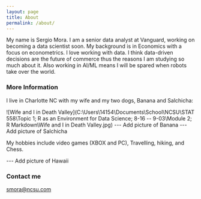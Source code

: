```yaml
---
layout: page
title: About
permalink: /about/
---
```


My name is Sergio Mora. I am a senior data analyst at Vanguard, working on becoming a data scientist soon. My background is in Economics with a focus on econometrics. I love working with data. I think data-driven decisions are the future of commerce thus the reasons I am studying so much about it. Also working in AI/ML means I will be spared when robots take over the world.

### More Information

I live in Charlotte NC with my wife and my two dogs, Banana and Salchicha:

![Wife and I in Death Valley](C:\Users\14154\Documents\School\NCSU\STAT 558\Topic 1; R as an Environment for Data Science; 8-16  --  9-03\Module 2; R Markdown\Wife and I in Death Valley.jpg)
--- Add picture of Banana
--- Add picture of Salchicha

My hobbies include video games (XBOX and PC), Travelling, hiking, and Chess.

--- Add picture of Hawaii

### Contact me

[smora@ncsu.com](mailto:smora@ncsu.com)
